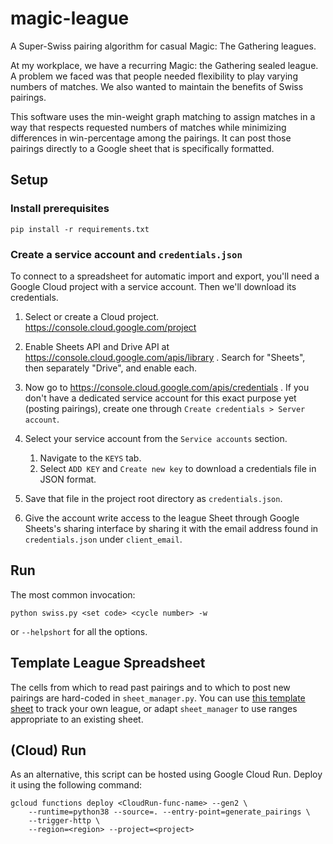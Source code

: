 # magic-league

A Super-Swiss pairing algorithm for casual Magic: The Gathering leagues.

At my workplace, we have a recurring Magic: the Gathering sealed league. A
problem we faced was that people needed flexibility to play varying numbers of
matches. We also wanted to maintain the benefits of Swiss pairings.

This software uses the min-weight graph matching to assign matches in a way that
respects requested numbers of matches while minimizing differences in
win-percentage among the pairings. It can post those pairings directly to a
Google sheet that is specifically formatted.

## Setup

### Install prerequisites

```
pip install -r requirements.txt
```

### Create a service account and `credentials.json`

To connect to a spreadsheet for automatic import and export, you'll need a
Google Cloud project with a service account. Then we'll download its
credentials.

1.  Select or create a Cloud project. https://console.cloud.google.com/project

1.  Enable Sheets API and Drive API at
    https://console.cloud.google.com/apis/library . Search for "Sheets", then
    separately "Drive", and enable each.

1.  Now go to https://console.cloud.google.com/apis/credentials . If you don't
    have a dedicated service account for this exact purpose yet (posting
    pairings), create one through `Create credentials > Server account`.

1.  Select your service account from the `Service accounts` section.

    1.  Navigate to the `KEYS` tab.
    1.  Select `ADD KEY` and `Create new key` to download a credentials file in
        JSON format.

1.  Save that file in the project root directory as `credentials.json`.

1.  Give the account write access to the league Sheet through Google Sheets's
    sharing interface by sharing it with the email address found in
    `credentials.json` under `client_email`.

## Run

The most common invocation:

```
python swiss.py <set code> <cycle number> -w
```

or `--helpshort` for all the options.

## Template League Spreadsheet

The cells from which to read past pairings and to which to post new pairings are
hard-coded in `sheet_manager.py`. You can use [this template sheet][1] to track
your own league, or adapt `sheet_manager` to use ranges appropriate to an
existing sheet.

## (Cloud) Run

As an alternative, this script can be hosted using Google Cloud Run. Deploy it
using the following command:

```
gcloud functions deploy <CloudRun-func-name> --gen2 \
    --runtime=python38 --source=. --entry-point=generate_pairings \
    --trigger-http \
    --region=<region> --project=<project>
```


[1]: https://docs.google.com/spreadsheets/d/1wDgi1rTJ3bq7-i91jEPzho4gVGx2SAaKOSALNtz41CA/edit?usp=sharing
